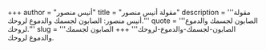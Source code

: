+++
author = "أنيس منصور"
title = "مقولة أنيس منصور"
description = '''مقولة أنيس منصور: الصابون لجسمك والدموع لروحك.'''
quote = '''الصابون لجسمك والدموع لروحك.'''
slug = '''الصابون-لجسمك-والدموع-لروحك'''
+++
الصابون لجسمك والدموع لروحك.
